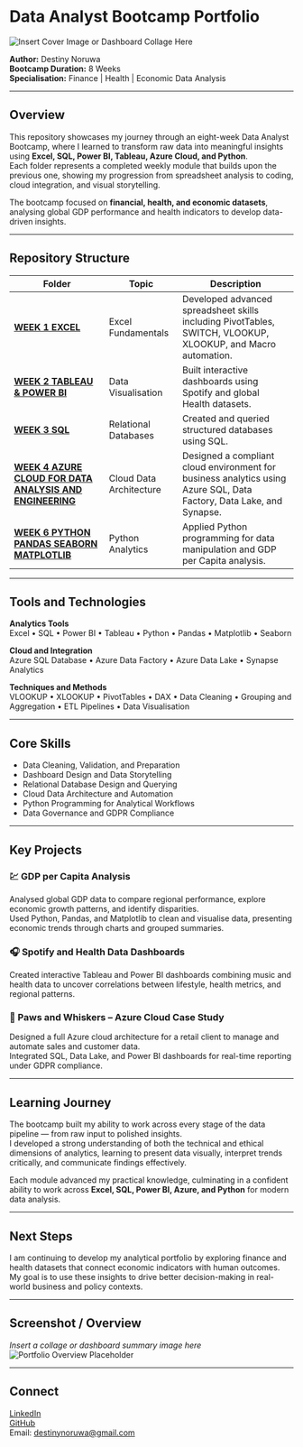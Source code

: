 # Data Analyst Bootcamp Portfolio  

![Insert Cover Image or Dashboard Collage Here](insert-your-image-link-here)

**Author:** Destiny Noruwa  
**Bootcamp Duration:** 8 Weeks  
**Specialisation:** Finance | Health | Economic Data Analysis  

---

## Overview  

This repository showcases my journey through an eight-week Data Analyst Bootcamp, where I learned to transform raw data into meaningful insights using **Excel, SQL, Power BI, Tableau, Azure Cloud, and Python**.  
Each folder represents a completed weekly module that builds upon the previous one, showing my progression from spreadsheet analysis to coding, cloud integration, and visual storytelling.  

The bootcamp focused on **financial, health, and economic datasets**, analysing global GDP performance and health indicators to develop data-driven insights.

---

## Repository Structure   

| Folder | Topic | Description |
|--------|--------|-------------|
| **[WEEK 1 EXCEL](./WEEK_1_EXCEL/README.MD)** | Excel Fundamentals | Developed advanced spreadsheet skills including PivotTables, SWITCH, VLOOKUP, XLOOKUP, and Macro automation. |
| **[WEEK 2 TABLEAU & POWER BI](./WEEK_2%20_TABLEAU_%26%20_POWER_BI/README.MD)** | Data Visualisation | Built interactive dashboards using Spotify and global Health datasets. |
| **[WEEK 3 SQL](./WEEK_3_SQL/README.MD)** | Relational Databases | Created and queried structured databases using SQL. |
| **[WEEK 4 AZURE CLOUD FOR DATA ANALYSIS AND ENGINEERING](./WEEK_4%20_AZURE_CLOUD_FOR_DATA_ANALYSIS_AND_ENGINEERING/README.MD)** | Cloud Data Architecture | Designed a compliant cloud environment for business analytics using Azure SQL, Data Factory, Data Lake, and Synapse. |
| **[WEEK 6 PYTHON PANDAS SEABORN MATPLOTLIB](./WEEK_6%20_PYTHON_PANDAS_SEABORN_MATPLOTLIB/README.MD)** | Python Analytics | Applied Python programming for data manipulation and GDP per Capita analysis. |

---

## Tools and Technologies  

**Analytics Tools**  
Excel • SQL • Power BI • Tableau • Python • Pandas • Matplotlib • Seaborn  

**Cloud and Integration**  
Azure SQL Database • Azure Data Factory • Azure Data Lake • Synapse Analytics  

**Techniques and Methods**  
VLOOKUP • XLOOKUP • PivotTables • DAX • Data Cleaning • Grouping and Aggregation • ETL Pipelines • Data Visualisation  

---

## Core Skills  

- Data Cleaning, Validation, and Preparation  
- Dashboard Design and Data Storytelling  
- Relational Database Design and Querying  
- Cloud Data Architecture and Automation  
- Python Programming for Analytical Workflows  
- Data Governance and GDPR Compliance  

---

## Key Projects  

### 💹 GDP per Capita Analysis  
Analysed global GDP data to compare regional performance, explore economic growth patterns, and identify disparities.  
Used Python, Pandas, and Matplotlib to clean and visualise data, presenting economic trends through charts and grouped summaries.  

### 🎧 Spotify and Health Data Dashboards  
Created interactive Tableau and Power BI dashboards combining music and health data to uncover correlations between lifestyle, health metrics, and regional patterns.  

### 🐾 Paws and Whiskers – Azure Cloud Case Study  
Designed a full Azure cloud architecture for a retail client to manage and automate sales and customer data.  
Integrated SQL, Data Lake, and Power BI dashboards for real-time reporting under GDPR compliance.

---

## Learning Journey  

The bootcamp built my ability to work across every stage of the data pipeline — from raw input to polished insights.  
I developed a strong understanding of both the technical and ethical dimensions of analytics, learning to present data visually, interpret trends critically, and communicate findings effectively.  

Each module advanced my practical knowledge, culminating in a confident ability to work across **Excel, SQL, Power BI, Azure, and Python** for modern data analysis.

---

## Next Steps  

I am continuing to develop my analytical portfolio by exploring finance and health datasets that connect economic indicators with human outcomes.  
My goal is to use these insights to drive better decision-making in real-world business and policy contexts.

---

## Screenshot / Overview  

*Insert a collage or dashboard summary image here*  
![Portfolio Overview Placeholder](insert-your-image-link-here)

---

## Connect  

[LinkedIn](https://www.linkedin.com/in/destiny-noruwa)  
[GitHub](https://github.com/yourusername)  
Email: destinynoruwa@gmail.com

